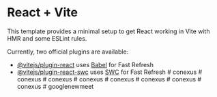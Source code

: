 # React + Vite

This template provides a minimal setup to get React working in Vite with HMR and some ESLint rules.

Currently, two official plugins are available:

- [@vitejs/plugin-react](https://github.com/vitejs/vite-plugin-react/blob/main/packages/plugin-react/README.md) uses [Babel](https://babeljs.io/) for Fast Refresh
- [@vitejs/plugin-react-swc](https://github.com/vitejs/vite-plugin-react-swc) uses [SWC](https://swc.rs/) for Fast Refresh
#   c o n e x u s  
 #   c o n e x u s  
 #   c o n e x u s  
 #   c o n e x u s  
 #   c o n e x u s  
 #   c o n e x u s  
 #   c o n e x u s  
 #   c o n e x u s  
 #   g o o g l e n e w m e e t  
 